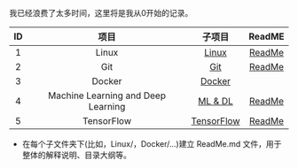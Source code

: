 我已经浪费了太多时间，这里将是我从0开始的记录。


| ID  | 项目           | 子项目  |  ReadME   |
|:---:|:-----------------------------------------:|:-----------------------------------------------:|:-----------------------------:|
|  1  | Linux                                     | [Linux](./Linux/)                               | [ReadMe](./Linux/ReadMe.md)   |
|  2  | Git                                       | [Git](./Git/)                                   | [ReadMe](./Git/ReadMe.md)     |
|  3  | Docker                                    | [Docker](./Docker)                              |                               |
|  4  | Machine Learning and Deep Learning        | [ML & DL](./MachineLearning_and_DeepLearning)   | [ReadMe](./MachineLearning_and_DeepLearning/ReadMe.md)    |
|  5  | TensorFlow                                | [TensorFlow](./TensorFlow/)                     | [ReadMe](TensorFlow/ReadMe.md)   |

* 在每个子文件夹下(比如，Linux/，Docker/...)建立 ReadMe.md 文件，用于整体的解释说明、目录大纲等。
